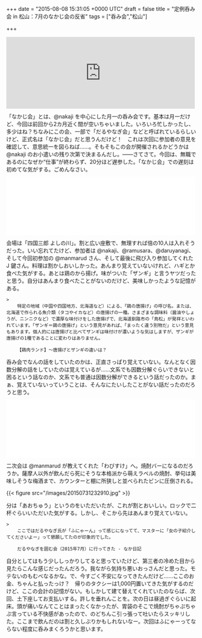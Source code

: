 
+++
date = "2015-08-08 15:31:05 +0000 UTC"
draft = false
title = "定例呑み会 in 松山：7月のなかじ会の反省"
tags = ["呑み会","松山"]

+++
<iframe src="http://nakaji.hatenablog.com/embed/2015/08/08/100000" title="だるやなぎを囲む会（2015年7月）に行ってきた - なか日記" class="embed-card embed-blogcard" scrolling="no" frameborder="0" style="display: block; width: 100%; height: 190px; max-width: 500px; margin: 10px 0px;"><a href="http://nakaji.hatenablog.com/entry/2015/08/08/100000">だるやなぎを囲む会（2015年7月）に行ってきた - なか日記</a></iframe>「なかじ会」とは、@nakaji を中心にした月一の呑み会です。基本は月一だけど、今回は前回から2カ月近く間が空いちゃいました。いろいろ忙しかったし、多少はね？ちなみにこの会、一部で「だるやなぎ会」などと呼ばれているらしいけど、正式名は「なかじ会」だと思うんだけど！　これは次回に参加者の意見を確認して、意思統一を図らねば……。そもそもこの会が開催されるかどうかは @nakaji のお小遣いの残り次第で決まるんだし。――さてさて。今回は、無職であるのになぜか“仕事”が終わらず、20分ほど遅参した。「なかじ会」での遅刻は初めてな気がする。ごめんなさい。<iframe src="//hatenablog-parts.com/embed?url=http%3A%2F%2Fyoshinogawa.biz%2Fhome" title="愛媛県松山市 瀬戸内料理居酒屋　─ 四国三郎 よしの川 ─" class="embed-card embed-webcard" scrolling="no" frameborder="0" style="display: block; width: 100%; height: 155px; max-width: 500px; margin: 10px 0px;"><a href="http://yoshinogawa.biz/home">愛媛県松山市 瀬戸内料理居酒屋　─ 四国三郎 よしの川 ─</a></iframe>会場は「四国三郎 よしの川」。割と広い座敷で、無理すれば倍の10人は入れそうだった。いい忘れてたけど、参加者は @nakaji、@ramusara、@daruyanagi、そして今回初参加の @manmarud さん、そして最後に飛び入り参加してくれた J 鍵さん。料理は割かしおいしかった。あんまり覚えていないけれど、ハギとか食べた気がする。あとは鶏のから揚げ。味がついた「ザンギ」と言うヤツだったと思う。自分はあんまり食べたことがないのだけど、美味しかったような記憶がある。

    >
        特定の地域（中国や四国地方、北海道など）による、「鶏の唐揚げ」の呼び名。または、北海道で作られる魚介類（タコやイカなど）の唐揚げの一種。さまざまな調味料（醤油やしょうが、ニンニクなど）で濃厚な味付けをした唐揚げで、北海道釧路市の「鳥松」が発祥といわれています。「ザンギ＝鶏の唐揚げ」という意見があれば、「まったく違う別物だ」という意見もあります。個人的には唐揚げと比べてザンギは味付けが濃いような気はしますが、ザンギが唐揚げの1種であることに変わりはありません。

        【鶏肉ランド】〜唐揚げとザンギの違いは？
    
呑み会でなんの話をしていたのかは、正直さっぱり覚えていない。なんとなく因数分解の話をしていたのは覚えているが……文系でも因数分解ぐらいできないと困るという話なのか、文系でも普通は因数分解ができるという話だったのか。まぁ、覚えていないっていうことは、そんなにたいしたことがない話だったのだろうと思う。<iframe src="//hatenablog-parts.com/embed?url=http%3A%2F%2Ftabelog.com%2Fehime%2FA3801%2FA380101%2F38001015%2F" title="わびすけ (大街道/焼酎)" class="embed-card embed-webcard" scrolling="no" frameborder="0" style="display: block; width: 100%; height: 155px; max-width: 500px; margin: 10px 0px;"><a href="http://tabelog.com/ehime/A3801/A380101/38001015/">わびすけ (大街道/焼酎)</a></iframe>二次会は @manmarud が教えてくれた「わびすけ」へ。焼酎バーになるのだろうか。薩摩人以外が飲んだら死にそうな本格派から萌えラベルの焼酎、挙句は美味しそうな梅酒まで、カウンターと棚に所狭しと並べられたビンに圧倒される。

{{< figure src="/images/20150731232910.jpg"  >}}

分は「あおちゅう」というのをいただいたが、これが割とおいしい。ロックで二杯ぐらいいただいた気がする。しかし、そこから先はあんまり覚えていない。

    >
        ここではだるやなぎ氏が「ふにゃーん」って感じになってて、マスターに「女の子紹介してくださいよー」って懇願してたのが印象的でした。

        だるやなぎを囲む会（2015年7月）に行ってきた - なか日記
    
自分としてはもう少ししっかりしてると思っていたけど、第三者の冷めた目から見たらこんな感じだったんだろう。我ながら気持ち悪いおっさんだと思った。モテないのもむべなるかな。で、今すごく不安になってきたんだけど……ここのお金、ちゃんと払ったっけ？　帰りのタクシーは1,000円置いてきた気がするのだけど、ここの会計の記憶がない。もしかして建て替えてくれていたのならば、次回、土下座してお支払いする。許しを垂れんことを。次の日は昼過ぎぐらいに起床。頭が痛いなんてことはまったくなかったが、胃袋のそこで焼酎がちゃぷちゃぷ言っている不快感があったので、のどちんこ引っ張って吐いたらスッキリした。ここまで飲んだのは割と久しぶりかもしれないなー。次回はふにゃーってならない程度に呑みまくろうかと思います。


